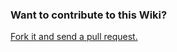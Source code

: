 ### Want to contribute to this Wiki?

[Fork it and send a pull request.](https://github.com/nwchemgit/nwchem-wiki)
